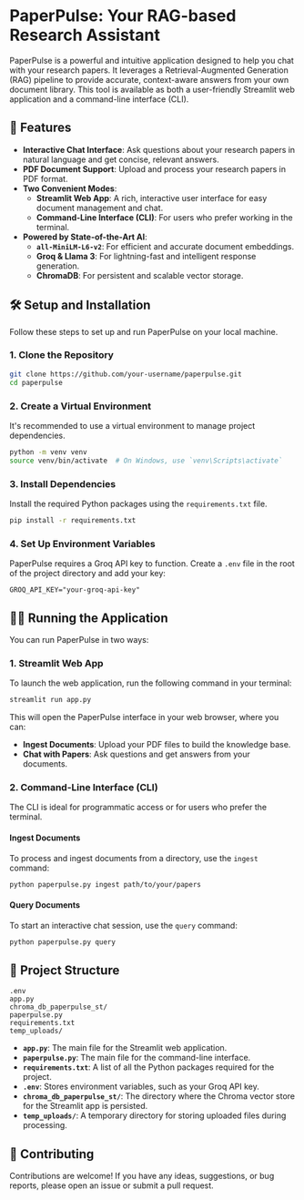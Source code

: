 # PaperPulse: Your RAG-based Research Assistant

PaperPulse is a powerful and intuitive application designed to help you chat with your research papers. It leverages a Retrieval-Augmented Generation (RAG) pipeline to provide accurate, context-aware answers from your own document library. This tool is available as both a user-friendly Streamlit web application and a command-line interface (CLI).

## 🚀 Features

- **Interactive Chat Interface**: Ask questions about your research papers in natural language and get concise, relevant answers.
- **PDF Document Support**: Upload and process your research papers in PDF format.
- **Two Convenient Modes**:
  - **Streamlit Web App**: A rich, interactive user interface for easy document management and chat.
  - **Command-Line Interface (CLI)**: For users who prefer working in the terminal.
- **Powered by State-of-the-Art AI**:
  - **`all-MiniLM-L6-v2`**: For efficient and accurate document embeddings.
  - **Groq & Llama 3**: For lightning-fast and intelligent response generation.
  - **ChromaDB**: For persistent and scalable vector storage.

## 🛠️ Setup and Installation

Follow these steps to set up and run PaperPulse on your local machine.

### 1. Clone the Repository

```bash
git clone https://github.com/your-username/paperpulse.git
cd paperpulse
```

### 2. Create a Virtual Environment

It's recommended to use a virtual environment to manage project dependencies.

```bash
python -m venv venv
source venv/bin/activate  # On Windows, use `venv\Scripts\activate`
```

### 3. Install Dependencies

Install the required Python packages using the `requirements.txt` file.

```bash
pip install -r requirements.txt
```

### 4. Set Up Environment Variables

PaperPulse requires a Groq API key to function. Create a `.env` file in the root of the project directory and add your key:

```
GROQ_API_KEY="your-groq-api-key"
```

## 🏃‍♀️ Running the Application

You can run PaperPulse in two ways:

### 1. Streamlit Web App

To launch the web application, run the following command in your terminal:

```bash
streamlit run app.py
```

This will open the PaperPulse interface in your web browser, where you can:

- **Ingest Documents**: Upload your PDF files to build the knowledge base.
- **Chat with Papers**: Ask questions and get answers from your documents.

### 2. Command-Line Interface (CLI)

The CLI is ideal for programmatic access or for users who prefer the terminal.

#### Ingest Documents

To process and ingest documents from a directory, use the `ingest` command:

```bash
python paperpulse.py ingest path/to/your/papers
```

#### Query Documents

To start an interactive chat session, use the `query` command:

```bash
python paperpulse.py query
```

## 📂 Project Structure

```
.env
app.py
chroma_db_paperpulse_st/
paperpulse.py
requirements.txt
temp_uploads/
```

- **`app.py`**: The main file for the Streamlit web application.
- **`paperpulse.py`**: The main file for the command-line interface.
- **`requirements.txt`**: A list of all the Python packages required for the project.
- **`.env`**: Stores environment variables, such as your Groq API key.
- **`chroma_db_paperpulse_st/`**: The directory where the Chroma vector store for the Streamlit app is persisted.
- **`temp_uploads/`**: A temporary directory for storing uploaded files during processing.

## 🤝 Contributing

Contributions are welcome! If you have any ideas, suggestions, or bug reports, please open an issue or submit a pull request.

